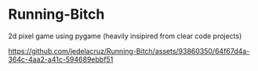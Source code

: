 # Running-Bitch
2d pixel game using pygame (heavily insipired from clear code projects)



https://github.com/jedelacruz/Running-Bitch/assets/93860350/64f67d4a-364c-4aa2-a41c-594689ebbf51

